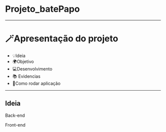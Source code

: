 # Projeto_batePapo

---------------------

# 🪄Apresentação do projeto 

- 💡Ideia 
- 🌍Objetivo 
- 💻Desenvolvimento 
- 📚 Evidencias 
- 🔧Como rodar aplicação 

--------------

## Ideia 


Back-end

Front-end

